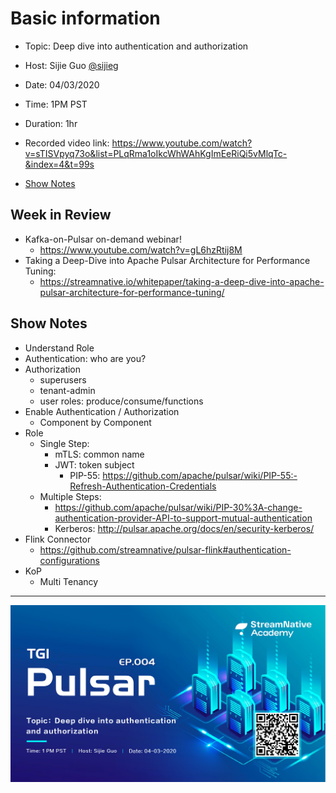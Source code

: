 # Basic information

- Topic: Deep dive into authentication and authorization

- Host: Sijie Guo [@sijieg](https://twitter.com/sijieg)

- Date: 04/03/2020

- Time: 1PM PST

- Duration: 1hr

- Recorded video link: https://www.youtube.com/watch?v=sTISVpyq73o&list=PLqRma1oIkcWhWAhKgImEeRiQi5vMlqTc-&index=4&t=99s

- [Show Notes](https://hackmd.io/fSbRTGhBSV2S_BZUywShEA)

## Week in Review

- Kafka-on-Pulsar on-demand webinar!
    - https://www.youtube.com/watch?v=gL6hzRtij8M
- Taking a Deep-Dive into Apache Pulsar Architecture for Performance Tuning:
    - https://streamnative.io/whitepaper/taking-a-deep-dive-into-apache-pulsar-architecture-for-performance-tuning/

## Show Notes

- Understand Role
- Authentication: who are you?
- Authorization
    - superusers
    - tenant-admin
    - user roles: produce/consume/functions
- Enable Authentication / Authorization
    - Component by Component
- Role
    - Single Step:
        - mTLS: common name
        - JWT: token subject
            - PIP-55: https://github.com/apache/pulsar/wiki/PIP-55:-Refresh-Authentication-Credentials
    - Multiple Steps:
        - https://github.com/apache/pulsar/wiki/PIP-30%3A-change-authentication-provider-API-to-support-mutual-authentication
        - Kerberos: http://pulsar.apache.org/docs/en/security-kerberos/
- Flink Connector
    - https://github.com/streamnative/pulsar-flink#authentication-configurations
- KoP
    - Multi Tenancy

---

![](https://github.com/streamnative/tgip/blob/master/image/004.jpg)
